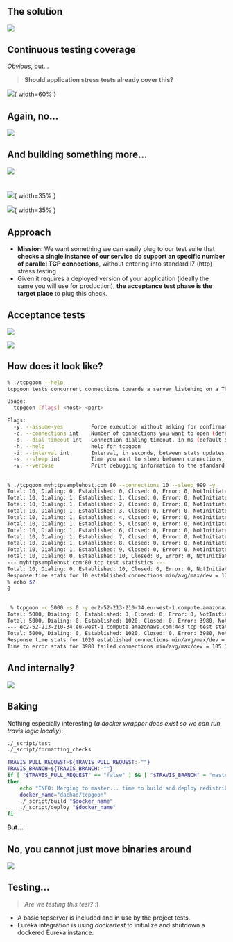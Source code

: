 # 

## The solution

![](santakiller2blamememe.jpg)

## Continuous testing coverage

*Obvious*, but...

> **Should application stress tests already cover this?**

![](SantaFireMaker.jpg){ width=60% }

## Again, no...

![](Santa-Claus-and-presents.jpg)

## And building something more...

![](backlog.jpg)

#

##

![](tcpgoonwhite.jpg){ width=35% }

![](coollogo.png){ width=35% }

## Approach

* **Mission**: We want something we can easily plug to our test suite that **checks a single instance of our service do 
support an specific number of parallel TCP connections**, without entering into standard l7 (http) stress testing
* Given it requires a deployed version of your application (ideally the same you will use for production), 
**the acceptance test phase is the target place** to plug this check.

## Acceptance tests

![](spinnakerScreenShoot.png)

![](spinnakerScreenShoot2.png)

## How does it look like?

```bash
% ./tcpgoon --help
tcpgoon tests concurrent connections towards a server listening on a TCP port

Usage:
  tcpgoon [flags] <host> <port>

Flags:
  -y, --assume-yes         Force execution without asking for confirmation
  -c, --connections int    Number of connections you want to open (default 100)
  -d, --dial-timeout int   Connection dialing timeout, in ms (default 5000)
  -h, --help               help for tcpgoon
  -i, --interval int       Interval, in seconds, between stats updates (default 1)
  -s, --sleep int          Time you want to sleep between connections, in ms (default 10)
  -v, --verbose            Print debugging information to the standard error
```
##
```bash
% ./tcpgoon myhttpsamplehost.com 80 --connections 10 --sleep 999 -y 
Total: 10, Dialing: 0, Established: 0, Closed: 0, Error: 0, NotInitiated: 10
Total: 10, Dialing: 1, Established: 1, Closed: 0, Error: 0, NotInitiated: 8
Total: 10, Dialing: 1, Established: 2, Closed: 0, Error: 0, NotInitiated: 7
Total: 10, Dialing: 1, Established: 3, Closed: 0, Error: 0, NotInitiated: 6
Total: 10, Dialing: 1, Established: 4, Closed: 0, Error: 0, NotInitiated: 5
Total: 10, Dialing: 1, Established: 5, Closed: 0, Error: 0, NotInitiated: 4
Total: 10, Dialing: 1, Established: 6, Closed: 0, Error: 0, NotInitiated: 3
Total: 10, Dialing: 1, Established: 7, Closed: 0, Error: 0, NotInitiated: 2
Total: 10, Dialing: 1, Established: 8, Closed: 0, Error: 0, NotInitiated: 1
Total: 10, Dialing: 1, Established: 9, Closed: 0, Error: 0, NotInitiated: 0
Total: 10, Dialing: 0, Established: 10, Closed: 0, Error: 0, NotInitiated: 0
--- myhttpsamplehost.com:80 tcp test statistics ---
Total: 10, Dialing: 0, Established: 10, Closed: 0, Error: 0, NotInitiated: 0
Response time stats for 10 established connections min/avg/max/dev = 17.929ms/19.814ms/29.811ms/3.353ms
% echo $?
0
```

##
```bash
 % tcpgoon -c 5000 -s 0 -y ec2-52-213-210-34.eu-west-1.compute.amazonaws.com 443
Total: 5000, Dialing: 0, Established: 0, Closed: 0, Error: 0, NotInitiated: 5000
Total: 5000, Dialing: 0, Established: 1020, Closed: 0, Error: 3980, NotInitiated: 0
--- ec2-52-213-210-34.eu-west-1.compute.amazonaws.com:443 tcp test statistics ---
Total: 5000, Dialing: 0, Established: 1020, Closed: 0, Error: 3980, NotInitiated: 0
Response time stats for 1020 established connections min/avg/max/dev = 116.443ms/313.739ms/549.88ms/111.426ms
Time to error stats for 3980 failed connections min/avg/max/dev = 105.145ms/145.092ms/316.247ms/39.371ms
```


## And internally?
![](godepgraph.png)

## Baking

Nothing especially interesting (*a docker wrapper does exist so we can run travis logic locally*):
```bash
./_script/test
./_script/formatting_checks

TRAVIS_PULL_REQUEST=${TRAVIS_PULL_REQUEST:-""}
TRAVIS_BRANCH=${TRAVIS_BRANCH:-""}
if [ "$TRAVIS_PULL_REQUEST" == "false" ] && [ "$TRAVIS_BRANCH" = "master" ]
then
    echo "INFO: Merging to master... time to build and deploy redistributables"
    docker_name="dachad/tcpgoon"
    ./_script/build "$docker_name"
    ./_script/deploy "$docker_name"
fi
```

**But...**

## No, you cannot just move binaries around
![](santadisapproves.gif)


## Testing...

> *Are we testing this test?* :)

* A basic tcpserver is included and in use by the project tests.
* Eureka integration is using *dockertest* to initialize and shutdown a dockered Eureka instance.

